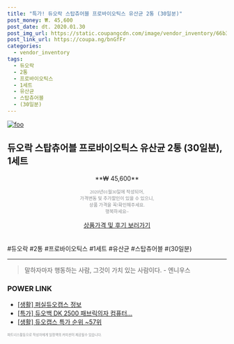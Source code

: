 ```yaml
--- 
title: "특가! 듀오락 스탑츄어블 프로바이오틱스 유산균 2통 (30일분)" 
post_money: ₩. 45,600 
post_date: dt. 2020.01.30 
post_img_url: https://static.coupangcdn.com/image/vendor_inventory/66b3/e8b6b5b954ebe97d3f493a8618303efbc5ca10693076cfc2ade4c562f036.png 
post_link_url: https://coupa.ng/bnGfFr 
categories: 
  - vendor_inventory 
tags: 
  - 듀오락 
  - 2통 
  - 프로바이오틱스 
  - 1세트 
  - 유산균 
  - 스탑츄어블 
  - (30일분) 
--- 
```

[![foo](https://static.coupangcdn.com/image/vendor_inventory/66b3/e8b6b5b954ebe97d3f493a8618303efbc5ca10693076cfc2ade4c562f036.png)](https://coupa.ng/bnGfFr) 

## 듀오락 스탑츄어블 프로바이오틱스 유산균 2통 (30일분), 1세트 
<p style="text-align: center;">**₩ 45,600**</p> 
<p style="text-align: center;"><span style="color: #898c8f; font-family: Georgia,Times,serif; font-size: 0.75em;">2020년01월30일에 작성되어, <br>가격변동 및 추가할인이 있을 수 있으니,<br> 상품 가격을 꼭!확인해주세요.<br>행복하세요~</span> 
</p>	 
<div markdown="0" style="text-align: center;"><a href="https://coupa.ng/bnGfFr" class="btn btn--success">상품가격 및 후기 보러가기</a></div> 
<br><br> 
  #듀오락 #2통 #프로바이오틱스 #1세트 #유산균 #스탑츄어블 #(30일분) 
<hr> 

> 말하자마자 행동하는 사람, 그것이 가치 있는 사람이다. - 엔니우스 


### POWER LINK

* <a href="https://blog.naver.com/sakai111/221766982303" target="_blank"> [생활] 퍼실듀오캡스 정보 </a>
* <a href="https://blog.naver.com/an0733/221787221601" target="_blank">[특가] 듀오백 DK 2500 패브릭의자 컴퓨터...</a>
* <a href="https://blog.naver.com/sakai111/221785286120" target="_blank"> [생활] 듀오캡스 특가 순위 ~57위</a>

<span style="color: #898c8f; font-family: Georgia,Times,serif; font-size: 0.55em;">파트너스활동으로 작성자에게 일정액의 커미션이 제공될수 있습니다.</span> 
